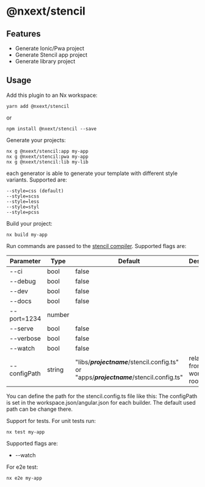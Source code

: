 # @nxext/stencil

## Features

- Generate Ionic/Pwa project
- Generate Stencil app project
- Generate library project

## Usage

Add this plugin to an Nx workspace:

```
yarn add @nxext/stencil
```

or

```
npm install @nxext/stencil --save
```

Generate your projects:

```
nx g @nxext/stencil:app my-app
nx g @nxext/stencil:pwa my-app
nx g @nxext/stencil:lib my-lib
```

each generator is able to generate your template with different style variants. Supported are:

```
--style=css (default)
--style=scss
--style=less
--style=styl
--style=pcss
```

Build your project:

```
nx build my-app
```

Run commands are passed to the [stencil compiler](https://stenciljs.com/docs/cli).
Supported flags are:

| Parameter    | Type   | Default                                                                                  | Description                  |
| ------------ | ------ | ---------------------------------------------------------------------------------------- | ---------------------------- |
| --ci         | bool   | false                                                                                    |                              |
| --debug      | bool   | false                                                                                    |                              |
| --dev        | bool   | false                                                                                    |                              |
| --docs       | bool   | false                                                                                    |                              |
| --port=1234  | number |                                                                                          |                              |
| --serve      | bool   | false                                                                                    |                              |
| --verbose    | bool   | false                                                                                    |                              |
| --watch      | bool   | false                                                                                    |                              |
| --configPath | string | "libs/**_projectname_**/stencil.config.ts" or "apps/**_projectname_**/stencil.config.ts" | relative from workspace root |

You can define the path for the stencil.config.ts file like this:
The configPath is set in the workspace.json/angular.json for each builder. The default used path can be change there.

Support for tests. For unit tests run:

```
nx test my-app
```

Supported flags are:

- --watch

For e2e test:

```
nx e2e my-app
```
